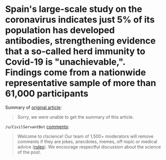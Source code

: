 # Spain's large-scale study on the coronavirus indicates just 5% of its population has developed antibodies, strengthening evidence that a so-called herd immunity to Covid-19 is "unachievable,". Findings come from a nationwide representative sample of more than 61,000 participants

Summary of [original article](https://edition.cnn.com/2020/07/06/health/spain-coronavirus-antibody-study-lancet-intl/index.html):

> Sorry, we were unable to get the summary of this article.

`/u/CivilServantBot` [comments](https://www.reddit.com/r/science/comments/hm5z7s/spains_largescale_study_on_the_coronavirus/):

> Welcome to r/science! Our team of 1,500+ moderators will remove comments if they are jokes, anecdotes, memes, off-topic or medical advice ([rules](https://www.reddit.com/r/science/wiki/rules#wiki_comment_rules)). We encourage respectful discussion about the science of the post.

